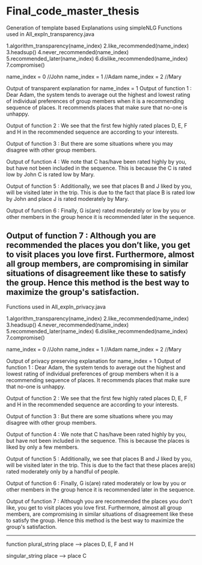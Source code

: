 # Final_code_master_thesis
Generation of template based Explanations using simpleNLG
Functions used in All_expln_transparency.java

1.algorithm_transparency(name_index)
2.like_recommended(name_index)
3.headsup()
4.never_recommended(name_index)
5.recommended_later(name_index)
6.dislike_recommended(name_index)
7.compromise()

name_index = 0 //John
name_index = 1 //Adam
name_index = 2 //Mary

Output of transparent explanation for name_index = 1
Output of function 1 :
Dear Adam, the system tends to average out the highest and lowest rating of individual preferences of group members when it is a recommending sequence of places. It recommends places that make sure that no-one is unhappy.

Output of function 2 :
We see that the first few highly rated places D, E, F and H in the recommended sequence are according to your interests.

Output of function 3 :
But there are some situations where you may disagree with other group members.

Output of function 4 :
We note that C has/have been rated highly by you, but have not been included in the sequence. This is because the C is rated low by John C is rated low by Mary.

Output of function 5 :
Additionally, we see that places B and J liked by you, will be visited later in the trip. This is due to the fact that place B is rated low by John and place J is rated moderately by Mary.

Output of function 6 :
Finally, G is(are) rated moderately or low by you or other members in the group hence it is recommended later in the sequence.

Output of function 7 :
Although you are recommended the places you don’t like, you get to visit places you love first. Furthermore, almost all group members, are compromising in similar situations of disagreement like these to satisfy the group. Hence this method is the best way to maximize the group's satisfaction.
----------------------------------------------------------------------------------------------------------------------------------------------------------------------------

Functions used in All_expln_privacy.java

1.algorithm_transparency(name_index)
2.like_recommended(name_index)
3.headsup()
4.never_recommended(name_index)
5.recommended_later(name_index)
6.dislike_recommended(name_index)
7.compromise()

name_index = 0 //John
name_index = 1 //Adam
name_index = 2 //Mary

Output of privacy preserving explanation for name_index = 1
Output of function 1 :
Dear Adam, the system tends to average out the highest and lowest rating of individual preferences of group members when it is a recommending sequence of places. It recommends places that make sure that no-one is unhappy.

Output of function 2 :
We see that the first few highly rated places D, E, F and H in the recommended sequence are according to your interests.

Output of function 3 :
But there are some situations where you may disagree with other group members.

Output of function 4 :
We note that C has/have been rated highly by you, but have not been included in the sequence. This is because the places is liked by only a few members.

Output of function 5 :
Additionally, we see that places B and J liked by you, will be visited later in the trip. This is due to the fact that these places are(is) rated moderately only by a handful of people.

Output of function 6 :
Finally, G is(are) rated moderately or low by you or other members in the group hence it is recommended later in the sequence.

Output of function 7 :
Although you are recommended the places you don’t like, you get to visit places you love first. Furthermore, almost all group members, are compromising in similar situations of disagreement like these to satisfy the group. Hence this method is the best way to maximize the group's satisfaction.

----------------------------------------------------------------------------------------------------------------------------------------------------------------------------

function
plural_string
place --> places D, E, F and H

singular_string
place --> place C


